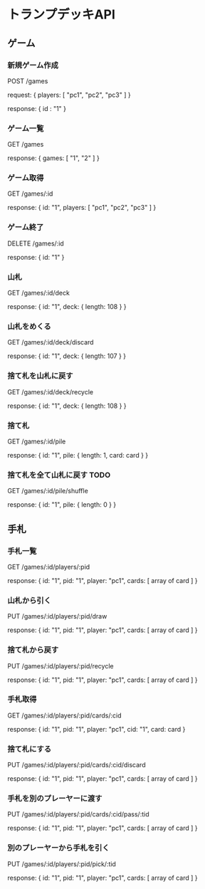 # トランプデッキAPI

## ゲーム

### 新規ゲーム作成

POST /games

request: { players: [ "pc1", "pc2", "pc3" ] }

response: { id : "1" }

### ゲーム一覧

GET /games

response: { games: [ "1", "2" ] }

### ゲーム取得

GET /games/:id

response: {
  id: "1",
  players: [ "pc1", "pc2", "pc3" ]
}

### ゲーム終了

DELETE /games/:id

response: { id: "1" }

### 山札

GET /games/:id/deck

response: {
  id: "1",
  deck: { length: 108 }
}

### 山札をめくる

GET /games/:id/deck/discard

response: {
  id: "1",
  deck: { length: 107 }
}

### 捨て札を山札に戻す

GET /games/:id/deck/recycle

response: {
  id: "1",
  deck: { length: 108 }
}

### 捨て札

GET /games/:id/pile

response: {
  id: "1",
  pile: {
    length: 1,
    card: card
  }
}

### 捨て札を全て山札に戻す TODO

GET /games/:id/pile/shuffle

response: {
  id: "1",
  pile: { length: 0 }
}


## 手札

### 手札一覧

GET /games/:id/players/:pid

response: {
  id: "1",
  pid: "1",
  player: "pc1",
  cards: [ array of card ]
}

### 山札から引く

PUT /games/:id/players/:pid/draw

response: {
  id: "1",
  pid: "1",
  player: "pc1",
  cards: [ array of card ]
}

### 捨て札から戻す

PUT /games/:id/players/:pid/recycle

response: {
  id: "1",
  pid: "1",
  player: "pc1",
  cards: [ array of card ]
}

### 手札取得

GET /games/:id/players/:pid/cards/:cid

response: {
  id: "1",
  pid: "1",
  player: "pc1",
  cid: "1",
  card: card
}

### 捨て札にする

PUT /games/:id/players/:pid/cards/:cid/discard

response: {
  id: "1",
  pid: "1",
  player: "pc1",
  cards: [ array of card ]
}

### 手札を別のプレーヤーに渡す

PUT /games/:id/players/:pid/cards/:cid/pass/:tid

response: {
  id: "1",
  pid: "1",
  player: "pc1",
  cards: [ array of card ]
}

### 別のプレーヤーから手札を引く

PUT /games/:id/players/:pid/pick/:tid

response: {
  id: "1",
  pid: "1",
  player: "pc1",
  cards: [ array of card ]
}

